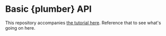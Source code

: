 # Basic {plumber} API

This repository accompanies [the tutorial here](https://github.com/andrewheiss/diy-api-plumber-quarto-ojs). Reference that to see what's going on here.
